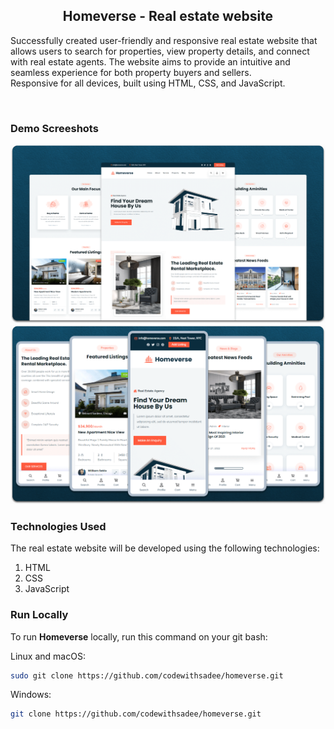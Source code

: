   <h2 align="center">Homeverse - Real estate website</h2>

  Successfully created user-friendly and responsive real estate website that allows users to search for properties, view property details, and connect with real estate agents. The website aims to provide an intuitive and seamless experience for both property buyers and sellers. <br />Responsive for all devices, built using HTML, CSS, and JavaScript.

</div>

<br />

### Demo Screeshots

![homeverse Desktop Demo](./readme-images/desktop.png "Desktop Demo")
![homeverse Mobile Demo](./readme-images/mobile.png "Mobile Demo")

### Technologies Used
The real estate website will be developed using the following technologies:

1) HTML
2)  CSS
3)  JavaScript
   
### Run Locally

To run **Homeverse** locally, run this command on your git bash:

Linux and macOS:

```bash
sudo git clone https://github.com/codewithsadee/homeverse.git
```

Windows:

```bash
git clone https://github.com/codewithsadee/homeverse.git
```

